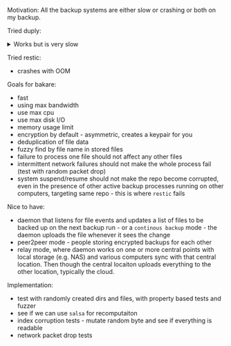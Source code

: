 Motivation:
All the backup systems are either slow or crashing or both on my backup.

Tried duply:
<details>
  <summary>Works but is very slow</summary>
  
```
--------------[ Backup Statistics ]--------------
StartTime 1547198362.85 (Fri Jan 11 09:19:22 2019)
EndTime 1547209509.04 (Fri Jan 11 12:25:09 2019)
ElapsedTime 11146.19 (3 hours 5 minutes 46.19 seconds)
SourceFiles 3065438
SourceFileSize 585041709586 (545 GB)
NewFiles 0
NewFileSize 0 (0 bytes)
DeletedFiles 0
ChangedFiles 0
ChangedFileSize 0 (0 bytes)
ChangedDeltaSize 0 (0 bytes)
DeltaEntries 0
RawDeltaSize 0 (0 bytes)
TotalDestinationSizeChange 111 (111 bytes)
Errors 0
-------------------------------------------------

--- Finished state OK at 12:25:15.000 - Runtime 03:06:43.000 ---
```

</details>


Tried restic:
* crashes with OOM


Goals for bakare:
* fast
* using max bandwidth
* use max cpu
* use max disk I/O
* memory usage limit
* encryption by default - asymmetric, creates a keypair for you
* deduplication of file data
* fuzzy find by file name in stored files
* failure to process one file should not affect any other files
* intermittent network failures should not make the whole process fail (test with random packet drop)
* system suspend/resume should not make the repo become corrupted, even in the presence of other active backup processes running on other computers, targeting same repo - this is where `restic` fails

Nice to have:
* daemon that listens for file events and updates a list of files to be backed up on the next backup run - or a `continous backup` mode - the daemon uploads the file whenever it sees the change
* peer2peer mode - people storing encrypted backups for each other
* relay mode, where daemon works on one or more central points with local storage (e.g. NAS) and various computers sync with that central location. Then though the central locaiton uploads everything to the other location, typically the cloud.

Implementation:
* test with randomly created dirs and files, with property based tests and fuzzer
* see if we can use `salsa` for recomputaiton
* index corruption tests - mutate random byte and see if everything is readable
* network packet drop tests

